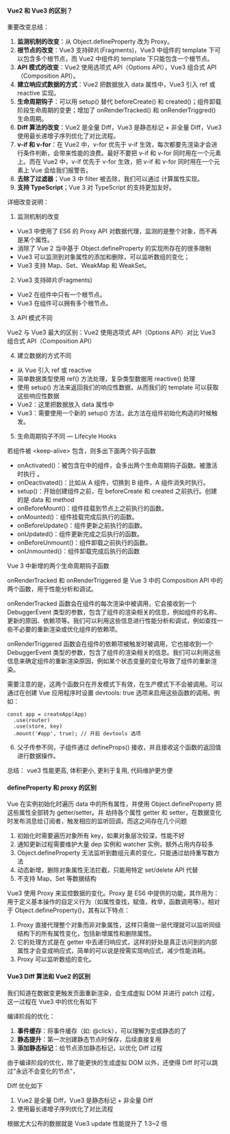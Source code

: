 <!--
 * @Author: Shu Binqi
 * @Date: 2023-03-02 01:30:09
 * @LastEditors: Shu Binqi
 * @LastEditTime: 2023-03-02 18:20:45
 * @Description: Vue2 和 Vue3 的区别（1题）
 * @Version: 1.0.0
 * @FilePath: \interviewQuestions\Vue\Vue2-3的区别.md
-->

#### Vue2 和 Vue3 的区别？

重要改变总结：

1. **监测机制的改变**：从 Object.defineProperty 改为 Proxy。
2. **根节点的改变**：Vue3 支持碎片(Fragments)，Vue3 中组件的 template 下可以包含多个根节点，而 Vue2 中组件的 template 下只能包含一个根节点。
3. **API 模式的改变**：Vue2 使用选项式 API（Options API），Vue3 组合式 API（Composition API）。
4. **建立响应式数据的方式**：Vue2 把数据放入 data 属性中，Vue3 引入 ref 或 reactive 实现。
5. **生命周期钩子**：可以用 setup() 替代 beforeCreate() 和 created()；组件卸载阶段生命周期的变更；增加了 onRenderTracked() 和 onRenderTriggred() 生命周期。
6. **Diff 算法的改变**：Vue2 是全量 Diff，Vue3 是静态标记 + 非全量 Diff，Vue3 使用最长递增子序列优化了对比流程。
7. **v-if 和 v-for**：在 Vue2 中，v-for 优先于 v-if 生效，每次都要先渲染才会进行条件判断，会带来性能的浪费。最好不要把 v-if 和 v-for 同时用在一个元素上。而在 Vue2 中，v-if 优先于 v-for 生效，把 v-if 和 v-for 同时用在一个元素上 Vue 会给我们报警告。
8. **去除了过滤器**；Vue 3 中 filter 被去除，我们可以通过 计算属性实现。
9. **支持 TypeScript**；Vue 3 对 TypeScript 的支持更加友好。

详细改变说明：

1. 监测机制的改变

- Vue3 中使用了 ES6 的 Proxy API 对数据代理，监测的是整个对象，而不再是某个属性。
- 消除了 Vue 2 当中基于 Object.defineProperty 的实现所存在的很多限制
- Vue3 可以监测到对象属性的添加和删除，可以监听数组的变化；
- Vue3 支持 Map、Set、WeakMap 和 WeakSet。

2. Vue3 支持碎片(Fragments)

- Vue2 在组件中只有一个根节点。
- Vue3 在组件可以拥有多个根节点。

3. API 模式不同

Vue2 与 Vue3 最大的区别：Vue2 使用选项式 API（Options API）对比 Vue3 组合式 API（Composition API）

4. 建立数据的方式不同

- 从 Vue 引入 ref 或 reactive
- 简单数据类型使用 ref() 方法处理，复杂类型数据用 reactive() 处理
- 使用 setup() 方法来返回我们的响应性数据，从而我们的 template 可以获取这些响应性数据
- Vue2：这里把数据放入 data 属性中
- Vue3：需要使用一个新的 setup() 方法，此方法在组件初始化构造的时候触发。

5. 生命周期钩子不同 — Lifecyle Hooks

若组件被 &lt;keep-alive&gt; 包含，则多出下面两个钩子函数

- onActivated()：被包含在中的组件，会多出两个生命周期钩子函数。被激活时执行 。
- onDeactivated()：比如从 A 组件，切换到 B 组件，A 组件消失时执行。
- setup()：开始创建组件之前，在 beforeCreate 和 created 之前执行。创建的是 data 和 method
- onBeforeMount()：组件挂载到节点上之前执行的函数。
- onMounted()：组件挂载完成后执行的函数。
- onBeforeUpdate()：组件更新之前执行的函数。
- onUpdated()：组件更新完成之后执行的函数。
- onBeforeUnmount()：组件卸载之前执行的函数。
- onUnmounted()：组件卸载完成后执行的函数

Vue 3 中新增的两个生命周期钩子函数

onRenderTracked 和 onRenderTriggered 是 Vue 3 中的 Composition API 中的两个函数，用于性能分析和调试。

onRenderTracked 函数会在组件的每次渲染中被调用，它会接收到一个 DebuggerEvent 类型的参数，包含了组件的渲染相关的信息，例如组件的名称、更新的原因、依赖项等。我们可以利用这些信息进行性能分析和调试，例如查找一些不必要的重新渲染或优化组件的依赖项。

onRenderTriggered 函数会在组件的依赖项被触发时被调用，它也接收到一个 DebuggerEvent 类型的参数，包含了组件的渲染相关的信息。我们可以利用这些信息来确定组件的重新渲染原因，例如某个状态变量的变化导致了组件的重新渲染。

需要注意的是，这两个函数只在开发模式下有效，在生产模式下不会被调用。可以通过在创建 Vue 应用程序时设置 devtools: true 选项来启用这些函数的调用。例如：

```
const app = createApp(App)
  .use(router)
  .use(store, key)
  .mount('#app', true); // 开启 devtools 选项
```

6. 父子传参不同，子组件通过 defineProps() 接收，并且接收这个函数的返回值进行数据操作。

总结： vue3 性能更高, 体积更小, 更利于复用, 代码维护更方便

#### defineProperty 和 proxy 的区别

Vue 在实例初始化时遍历 data 中的所有属性，并使用 Object.defineProperty 把这些属性全部转为 getter/setter。并 劫持各个属性 getter 和 setter，在数据变化时发布消息给订阅者，触发相应的监听回调，而这之间存在几个问题

1. 初始化时需要遍历对象所有 key，如果对象层次较深，性能不好
1. 通知更新过程需要维护大量 dep 实例和 watcher 实例，额外占用内存较多
1. Object.defineProperty 无法监听到数组元素的变化，只能通过劫持重写数方法
1. 动态新增，删除对象属性无法拦截，只能用特定 set/delete API 代替
1. 不支持 Map、Set 等数据结构

Vue3 使用 Proxy 来监控数据的变化。Proxy 是 ES6 中提供的功能，其作用为：用于定义基本操作的自定义行为（如属性查找，赋值，枚举，函数调用等）。相对于 Object.defineProperty()，其有以下特点：

1. Proxy 直接代理整个对象而非对象属性，这样只需做一层代理就可以监听同级结构下的所有属性变化，包括新增属性和删除属性。
1. 它的处理方式是在 getter 中去递归响应式，这样的好处是真正访问到的内部属性才会变成响应式，简单的可以说是按需实现响应式，减少性能消耗。
1. Proxy 可以监听数组的变化。

#### Vue3 Diff 算法和 Vue2 的区别

我们知道在数据变更触发页面重新渲染，会生成虚拟 DOM 并进行 patch 过程，这一过程在 Vue3 中的优化有如下

编译阶段的优化：

1. **事件缓存**：将事件缓存（如: @click），可以理解为变成静态的了
1. **静态提升**：第一次创建静态节点时保存，后续直接复用
1. **添加静态标记**：给节点添加静态标记，以优化 Diff 过程

由于编译阶段的优化，除了能更快的生成虚拟 DOM 以外，还使得 Diff 时可以跳过"永远不会变化的节点"，

Diff 优化如下

1. Vue2 是全量 Diff，Vue3 是静态标记 + 非全量 Diff
1. 使用最长递增子序列优化了对比流程

根据尤大公布的数据就是 Vue3 update 性能提升了 1.3~2 倍
